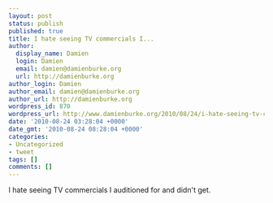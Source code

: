 ```yaml
---
layout: post
status: publish
published: true
title: I hate seeing TV commercials I...
author:
  display_name: Damien
  login: Damien
  email: damien@damienburke.org
  url: http://damienburke.org
author_login: Damien
author_email: damien@damienburke.org
author_url: http://damienburke.org
wordpress_id: 870
wordpress_url: http://www.damienburke.org/2010/08/24/i-hate-seeing-tv-commercials-i/
date: '2010-08-24 03:28:04 +0000'
date_gmt: '2010-08-24 08:28:04 +0000'
categories:
- Uncategorized
- tweet
tags: []
comments: []
---
```

<p>I hate seeing TV commercials I auditioned for and didn't get.</p>
